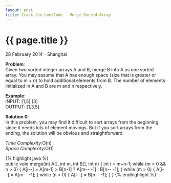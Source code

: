 ```yaml
---
layout: post
title: Crack the LeetCode - Merge Sorted Array
---
```


{{ page.title }}
================

<p class="meta">28 February 2014 - Shanghai </p>

**Problem**:  
Given two sorted integer arrays A and B, merge B into A as one sorted array.
You may assume that A has enough space (size that is greater or equal to m + n) to hold additional elements from B. The number of elements initialized in A and B are m and n respectively.

**Example**:    
INPUT: [1,5],[3]  
OUTPUT: [1,3,5] 

**Solution 0**:  
In this problem, you may find it difficult to sort arrays from the beginning since it needs lots of element movings. But if you sort arrays from the ending, the solution will be obvious and straightforward.

*Time Complexity*:O(n)  
*Space Complexity*:O(1)  

{% highlight java %}  
public void merge(int A[], int m, int B[], int n) {
    int i = m+n-1;
    while (m > 0 && n > 0) {
        A[i--] = A[m-1] > B[n-1] ? A[m-- -1] : B[n-- -1];
    }
    while (m > 0) {
        A[i--] = A[m-- -1];
    }
    while (n > 0) {
        A[i--] = B[n-- -1];
    }
}
{% endhighlight %}
